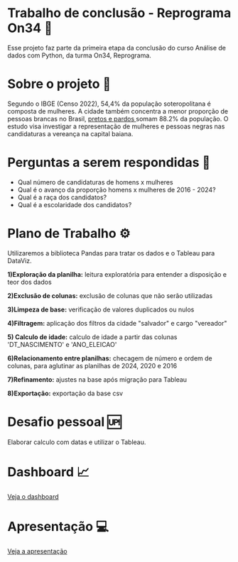 
# Trabalho de conclusão - Reprograma On34 💜

Esse projeto faz parte da primeira etapa da conclusão do curso Análise de dados com Python, da turma On34, Reprograma.



# Sobre o projeto 📖

Segundo o IBGE (Censo 2022),  54,4% da população soteropolitana é composta de mulheres. A cidade também concentra a menor proporção de pessoas brancas no Brasil, [pretos e pardos ](https://g1.globo.com/ba/bahia/noticia/2023/12/22/censo-2022-cor-ou-raca-municipios-da-bahia.ghtml)somam 88.2% da população. O estudo visa investigar a representação de mulheres e pessoas negras nas candidaturas a vereança na capital baiana.

# Perguntas a serem respondidas 🔎

- Qual número de candidaturas de homens x mulheres
- Qual é o avanço da proporção homens x mulheres de 2016 - 2024?
- Qual é a raça dos candidatos?
- Qual é a escolaridade dos candidatos?


# Plano de Trabalho ⚙️


Utilizaremos a biblioteca Pandas para tratar os dados e o Tableau para DataViz.


**1)Exploração da planilha:** leitura exploratória para entender a disposição e teor dos dados


**2)Exclusão de colunas:** exclusão de colunas que não serão utilizadas


**3)Limpeza de base:** verificação de valores duplicados ou nulos


**4)Filtragem:** aplicação dos filtros da cidade "salvador" e cargo "vereador"

**5) Calculo de idade:** calculo de idade a partir das colunas 'DT_NASCIMENTO' e 'ANO_ELEICAO'


**6)Relacionamento entre planilhas:** checagem de número e ordem de colunas, para aglutinar as planilhas de 2024, 2020 e 2016


**7)Refinamento:** ajustes na base após migração para Tableau


**8)Exportação:** exportação da base csv


# Desafio pessoal 🆙

Elaborar calculo com datas e utilizar o Tableau.

# Dashboard 📈

[Veja o dashboard](https://public.tableau.com/views/TrabalhofinalAnlisededadoscomPython-ReprogramaOn34/DASHFINALCORESII?:language=pt-BR&:sid=&:redirect=auth&:display_count=n&:origin=viz_share_link)

# Apresentação 💻

[Veja a apresentação](https://docs.google.com/presentation/d/1U81b_Fz_SegoVWk9MV9_E2WSBAJWjZF-z2BF-oWVC3w/edit#slide=id.g30a7e05960c_0_20)
